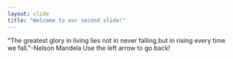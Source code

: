 ```yaml
---
layout: slide
title: "Welcome to our second slide!"
---
```

"The greatest glory in living lies not in never falling,but in rising every time we fall."-Nelson Mandela
Use the left arrow to go back!
